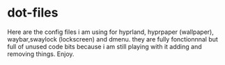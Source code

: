 # dot-files

Here are the config files i am using for hyprland, hyprpaper (wallpaper), waybar,swaylock (lockscreen) and dmenu.
they are fully fonctionnnal but full of unused code bits because i am still playing with it adding and removing things.
Enjoy.
